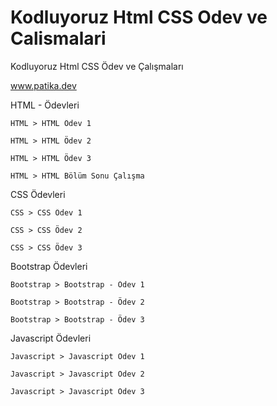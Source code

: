 # Kodluyoruz Html CSS Odev ve Calismalari
Kodluyoruz Html CSS Ödev ve Çalışmaları

www.patika.dev

HTML - Ödevleri

    HTML > HTML Ödev 1

    HTML > HTML Ödev 2

    HTML > HTML Ödev 3

    HTML > HTML Bölüm Sonu Çalışma


CSS Ödevleri

    CSS > CSS Ödev 1

    CSS > CSS Ödev 2

    CSS > CSS Ödev 3


Bootstrap Ödevleri

    Bootstrap > Bootstrap - Ödev 1
    
    Bootstrap > Bootstrap - Ödev 2
    
    Bootstrap > Bootstrap - Ödev 3
    
    
Javascript Ödevleri

    Javascript > Javascript Odev 1
    
    Javascript > Javascript Odev 2
    
    Javascript > Javascript Odev 3
